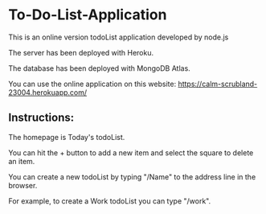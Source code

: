 # To-Do-List-Application
This is an online version todoList application developed by node.js

The server has been deployed with Heroku.

The database has been deployed with MongoDB Atlas.

You can use the online application on this website: https://calm-scrubland-23004.herokuapp.com/

## Instructions:

The homepage is Today's todoList. 

You can hit the + button to add a new item and select the square to delete an item.

You can create a new todoList by typing "/Name" to the address line in the browser.

For example, to create a Work todoList you can type "/work". 

